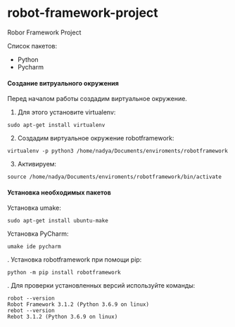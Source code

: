 # robot-framework-project
Robor Framework Project

Список пакетов:
- Python
- Pycharm


#### Создание витруального окружения
Перед началом работы создадим виртуальное окружение. 
1. Для этого установите virtualenv:
```
sudo apt-get install virtualenv
```
2. Создадим виртуальное окружение robotframework:
```
virtualenv -p python3 /home/nadya/Documents/enviroments/robotframework
```
3. Активируем:
```
source /home/nadya/Documents/enviroments/robotframework/bin/activate
```
#### Установка необходимых пакетов
Установка umake:
```
sudo apt-get install ubuntu-make

```
Установка PyCharm:
```
umake ide pycharm
```
. Установка robotframework при помощи pip:
```
python -m pip install robotframework
```
. Для проверки установленных версий используйте команды:
```
robot --version
Robot Framework 3.1.2 (Python 3.6.9 on linux)
rebot --version
Rebot 3.1.2 (Python 3.6.9 on linux)
```


